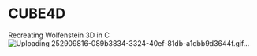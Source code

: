 # CUBE4D
Recreating Wolfenstein 3D in C
![Uploading 252909816-089b3834-3324-40ef-81db-a1dbb9d3644f.gif…]()
